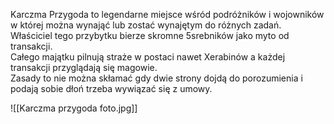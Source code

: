 Karczma Przygoda to legendarne miejsce wśród podróżników i wojowników w której można wynająć lub zostać wynajętym do różnych zadań.  
Właściciel tego przybytku bierze skromne 5srebników jako myto od transakcji.  
Całego majątku pilnują straże w postaci nawet Xerabinów a każdej transakcji przyglądają się magowie.  
Zasady to nie można skłamać gdy dwie strony dojdą do porozumienia i podają sobie dłoń trzeba wywiązać się z umowy.

![[Karczma przygoda foto.jpg]]